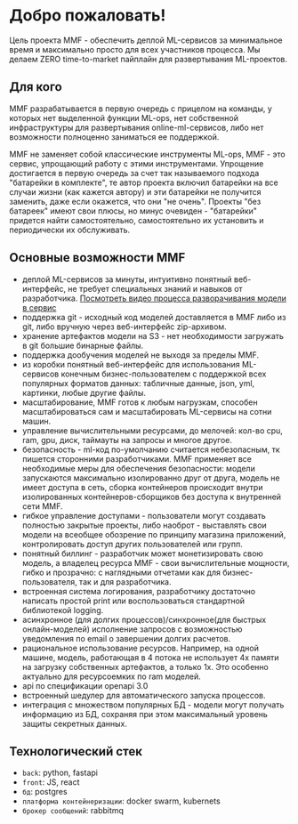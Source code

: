 # Добро пожаловать!

Цель проекта MMF - обеспечить деплой ML-сервисов за минимальное время и максимально просто для всех участников процесса. 
Мы делаем ZERO time-to-market пайплайн для развертывания ML-проектов. 

## Для кого
MMF разрабатывается в первую очередь с прицелом на команды, у которых нет выделенной функции ML-ops, нет собственной 
инфраструктуры для развертывания online-ml-сервисов, либо нет возможности полноценно заниматься ее поддержкой.

MMF не заменяет собой классические инструменты ML-ops, MMF - это сервис, упрощающий работу с этими
инструментами. Упрощение достигается в первую очередь за счет так называемого подхода "батарейки в комплекте", те автор
проекта включил батарейки на все случаи жизни (как кажется автору) и эти батарейки не получится заменить, даже если окажется, что они "не 
очень". Проекты "без батареек" имеют свои плюсы, но минус очевиден - "батарейки" придется найти самостоятельно, 
самостоятельно их установить и периодически их обслуживать.

## Основные возможности MMF

- деплой ML-сервисов за минуты, интуитивно понятный веб-интерфейс, не требует специальных знаний и навыков от разработчика. 
[Посмотреть видео процесса разворачивания модели в сервис]()
- поддержка git - исходный код моделей доставляется в MMF либо из git, либо вручную через веб-интерфейс zip-архивом.
- хранение артефактов модели на S3 - нет необходимости загружать в git большие бинарные файлы.
- поддержка дообучения моделей не выходя за пределы MMF.
- из коробки понятный веб-интерфейс для использования ML-сервисов конечным бизнес-пользователем с поддержкой всех 
популярных форматов данных: табличные данные, json, yml, картинки, любые другие файлы.
- масштабирование, MMF готов к любым нагрузкам, способен масштабироваться сам и масштабировать ML-сервисы на сотни машин.
- управление вычислительными ресурсами, до мелочей: кол-во cpu, ram, gpu, диск, таймауты на запросы и многое другое.
- безопасность - ml-код по-умолчанию считается небезопасным, тк пишется сторонними разработчиками. MMF применяет все
необходимые меры для обеспечения безопасности: модели запускаются максимально изолированно друг от друга, модель не 
имеет доступа в сеть, сборка контейнеров происходит внутри изолированных контейнеров-сборщиков без доступа к внутренней 
сети MMF.
- гибкое управление доступами - пользователи могут создавать полностью закрытые проекты, либо наоброт - выставлять свои
модели на всеобщее обозрение по принципу магазина приложений, контролировать доступ других
пользователей или групп.
- понятный биллинг - разработчик может монетизировать свою модель, а владелец ресурса MMF - свои 
вычислительные мощности, гибко и прозрачно: с наглядными отчетами как для бизнес-пользователя, так и для разработчика.
- встроенная система логирования, разработчику достаточно написать простой print или воспользоваться стандартной 
библиотекой logging.
- асинхронное (для долгих процессов)/синхронное(для быстрых онлайн-моделей) исполнение запросов с возможностью 
уведомления по email о завершении долгих расчетов. 
- рациональное использование ресурсов. Например, на одной машине, модель, работающая в 4 потока не использует 4x памяти 
на загрузку собственных артефактов, а только 1x. Это особенно актуально для ресурсоемких по ram моделей.  
- api по спецификации openapi 3.0
- встроенный шедулер для автоматического запуска процессов.
- интеграция с множеством популярных БД - модели могут получать информацию из БД, сохраняя при этом максимальный уровень 
защиты секретных данных.

## Технологический стек

- `back`: python, fastapi
- `front`: JS, react
- `бд`: postgres
- `платформа контейнеризации`: docker swarm, kubernets
- `брокер сообщений`: rabbitmq

